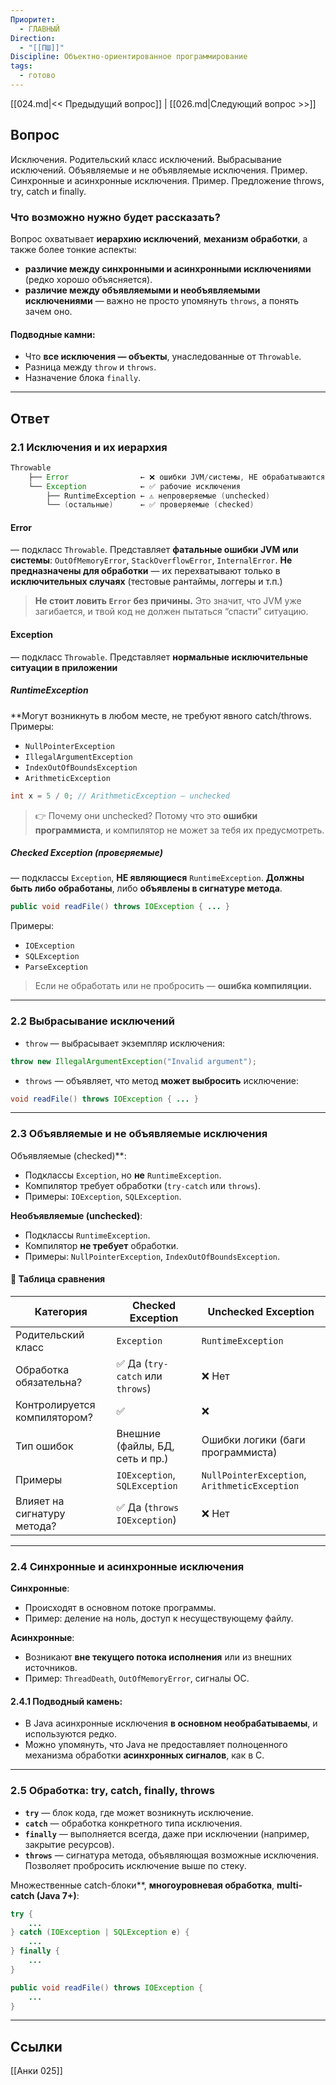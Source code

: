 ```yaml
---
Приоритет:
  - ГЛАВНЫЙ
Direction:
  - "[[ПШ]]"
Discipline: Объектно-ориентированное программирование
tags:
  - готово
---
```

[[024.md|<< Предыдущий вопрос]] | [[026.md|Следующий вопрос >>]]
## Вопрос
Исключения. Родительский класс исключений. Выбрасывание исключений. Объявляемые и не объявляемые исключения. Пример. Синхронные и асинхронные исключения. Пример. Предложение throws, try, catch и finally.

### Что возможно нужно будет рассказать?
Вопрос охватывает **иерархию исключений**, **механизм обработки**, а также более тонкие аспекты:
- **различие между синхронными и асинхронными исключениями** (редко хорошо объясняется).
- **различие между объявляемыми и необъявляемыми исключениями** — важно не просто упомянуть `throws`, а понять зачем оно.
#### Подводные камни:
- Что **все исключения — объекты**, унаследованные от `Throwable`.
- Разница между `throw` и `throws`.
- Назначение блока `finally`.

---
## Ответ
### **2.1 Исключения и их иерархия**
```d
Throwable
	├── Error                ← ❌ ошибки JVM/системы, НЕ обрабатываются
	└── Exception            ← ✅ рабочие исключения
	    ├── RuntimeException ← ⚠️ непроверяемые (unchecked)
	    └── (остальные)      ← ✅ проверяемые (checked)
```
#### Error
— подкласс `Throwable`. Представляет **фатальные ошибки JVM или системы**: `OutOfMemoryError`, `StackOverflowError`, `InternalError`. **Не предназначены для обработки** — их перехватывают только в **исключительных случаях** (тестовые рантаймы, логгеры и т.п.)

> **Не стоит ловить `Error` без причины.** Это значит, что JVM уже загибается, и твой код не должен пытаться “спасти” ситуацию.
#### Exception
— подкласс `Throwable`. Представляет **нормальные исключительные ситуации в приложении**
##### RuntimeException
**Могут возникнуть в любом месте, не требуют явного catch/throws.
Примеры:
- `NullPointerException`
- `IllegalArgumentException`
- `IndexOutOfBoundsException`
- `ArithmeticException`

```java
int x = 5 / 0; // ArithmeticException — unchecked
```

> 👉 Почему они unchecked? Потому что это **ошибки программиста**, и компилятор не может за тебя их предусмотреть.
##### Checked Exception (проверяемые)
— подклассы `Exception`, **НЕ являющиеся** `RuntimeException`. **Должны быть либо обработаны**, либо **объявлены в сигнатуре метода**.

```java
public void readFile() throws IOException { ... }
```

Примеры:
- `IOException`
- `SQLException`
- `ParseException`

> Если не обработать или не пробросить — **ошибка компиляции.**

---
### **2.2 Выбрасывание исключений**
- `throw` — выбрасывает экземпляр исключения:
```java
throw new IllegalArgumentException("Invalid argument");
```

- `throws` — объявляет, что метод **может выбросить** исключение:
```java
void readFile() throws IOException { ... }
```

---
### **2.3 Объявляемые и не объявляемые исключения**
Объявляемые (checked)**:
- Подклассы `Exception`, но **не** `RuntimeException`.
- Компилятор требует обработки (`try-catch` или `throws`).
- Примеры: `IOException`, `SQLException`.

**Необъявляемые (unchecked)**:
- Подклассы `RuntimeException`.
- Компилятор **не требует** обработки.
- Примеры: `NullPointerException`, `IndexOutOfBoundsException`.
#### 🧾 Таблица сравнения

|Категория|Checked Exception|Unchecked Exception|
|---|---|---|
|Родительский класс|`Exception`|`RuntimeException`|
|Обработка обязательна?|✅ Да (`try-catch` или `throws`)|❌ Нет|
|Контролируется компилятором?|✅|❌|
|Тип ошибок|Внешние (файлы, БД, сеть и пр.)|Ошибки логики (баги программиста)|
|Примеры|`IOException`, `SQLException`|`NullPointerException`, `ArithmeticException`|
|Влияет на сигнатуру метода?|✅ Да (`throws IOException`)|❌ Нет|

---
### **2.4 Синхронные и асинхронные исключения**
**Синхронные**:
- Происходят в основном потоке программы.
- Пример: деление на ноль, доступ к несуществующему файлу.

**Асинхронные**:
- Возникают **вне текущего потока исполнения** или из внешних источников.
- Пример: `ThreadDeath`, `OutOfMemoryError`, сигналы ОС.
#### 2.4.1 Подводный камень:
- В Java асинхронные исключения **в основном необрабатываемы**, и используются редко.
- Можно упомянуть, что Java не предоставляет полноценного механизма обработки **асинхронных сигналов**, как в C.

---
### **2.5 Обработка: try, catch, finally, throws**
- **`try`** — блок кода, где может возникнуть исключение.
- **`catch`** — обработка конкретного типа исключения.
- **`finally`** — выполняется всегда, даже при исключении (например, закрытие ресурсов).
- **`throws`** — сигнатура метода, объявляющая возможные исключения. Позволяет пробросить исключение выше по стеку.

Множественные catch-блоки**, **многоуровневая обработка**, **multi-catch (Java 7+)**:
```java
try {     
	... 
} catch (IOException | SQLException e) {    
	... 
} finally {     
	...
}
```

```java
public void readFile() throws IOException {
    ...
}
```

---
## Ссылки
[[Анки 025]]